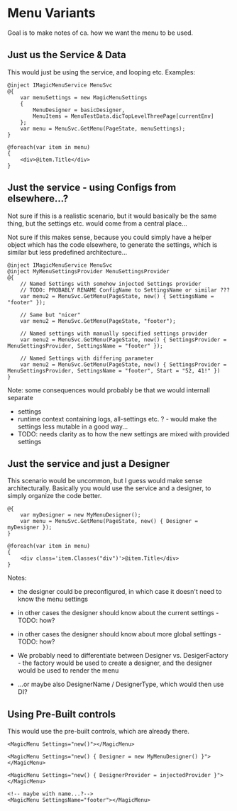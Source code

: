 # Menu Variants
    
Goal is to make notes of ca. how we want the menu to be used.

## Just us the Service & Data

This would just be using the service, and looping etc.
Examples:

```razor
@inject IMagicMenuService MenuSvc
@{
    var menuSettings = new MagicMenuSettings
    {
        MenuDesigner = basicDesigner,
        MenuItems = MenuTestData.dicTopLevelThreePage[currentEnv]
    };
    var menu = MenuSvc.GetMenu(PageState, menuSettings);
}
    
@foreach(var item in menu)
{
    <div>@item.Title</div>
}
```


## Just the service - using Configs from elsewhere...?

Not sure if this is a realistic scenario, but it would basically be the same thing,
but the settings etc. would come from a central place...
    
Not sure if this makes sense, because you could simply have a helper object which
has the code elsewhere, to generate the settings, which is similar but less predefined architecture...

```razor
@inject IMagicMenuService MenuSvc
@inject MyMenuSettingsProvider MenuSettingsProvider
@{
    // Named Settings with somehow injected Settings provider
    // TODO: PROBABLY RENAME ConfigName to SettingsName or similar ???
    var menu2 = MenuSvc.GetMenu(PageState, new() { SettingsName = "footer" });
    
    // Same but "nicer"
    var menu2 = MenuSvc.GetMenu(PageState, "footer");

    // Named settings with manually specified settings provider
    var menu2 = MenuSvc.GetMenu(PageState, new() { SettingsProvider = MenuSettingsProvider, SettingsName = "footer" });

    // Named Settings with differing parameter
    var menu2 = MenuSvc.GetMenu(PageState, new() { SettingsProvider = MenuSettingsProvider, SettingsName = "footer", Start = "52, 41!" })
}
```

Note: some consequences would probably be that we would internall separate 

- settings
- runtime context containing logs, all-settings etc. ? - would make the settings less mutable in a good way...
- TODO: needs clarity as to how the new settings are mixed with provided settings


## Just the service and just a Designer

This scenario would be uncommon, but I guess would make sense architecturally.
Basically you would use the service and a designer, to simply organize the code better.

```razor
@{
    var myDesigner = new MyMenuDesigner();
    var menu = MenuSvc.GetMenu(PageState, new() { Designer = myDesigner });
}

@foreach(var item in menu)
{
    <div class='item.Classes("div")'>@item.Title</div>
}
```

Notes:

- the designer could be preconfigured, in which case it doesn't need to know the menu settings
- in other cases the designer should know about the current settings - TODO: how?
- in other cases the designer should know about more global settings - TODO: how?

- We probably need to differentiate between Designer vs. DesigerFactory - the factory would be used to create a designer, and the designer would be used to render the menu
- ...or maybe also DesignerName / DesignerType, which would then use DI?


## Using Pre-Built controls

This would use the pre-built controls, which are already there.

```razor
<MagicMenu Settings="new()"></MagicMenu>

<MagicMenu Settings="new() { Designer = new MyMenuDesigner() }"></MagicMenu>

<MagicMenu Settings="new() { DesignerProvider = injectedProvider }"></MagicMenu>

<!-- maybe with name...?-->
<MagicMenu SettingsName="footer"></MagicMenu>
```
